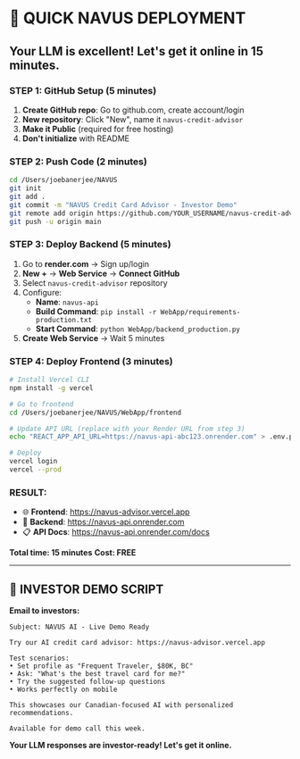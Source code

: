 # 🚀 QUICK NAVUS DEPLOYMENT

## Your LLM is excellent! Let's get it online in 15 minutes.

### **STEP 1: GitHub Setup (5 minutes)**

1. **Create GitHub repo**: Go to github.com, create account/login
2. **New repository**: Click "New", name it `navus-credit-advisor`
3. **Make it Public** (required for free hosting)
4. **Don't initialize** with README

### **STEP 2: Push Code (2 minutes)**
```bash
cd /Users/joebanerjee/NAVUS
git init
git add .
git commit -m "NAVUS Credit Card Advisor - Investor Demo"
git remote add origin https://github.com/YOUR_USERNAME/navus-credit-advisor.git
git push -u origin main
```

### **STEP 3: Deploy Backend (5 minutes)**

1. Go to **render.com** → Sign up/login
2. **New +** → **Web Service** → **Connect GitHub**
3. Select `navus-credit-advisor` repository
4. Configure:
   - **Name**: `navus-api`
   - **Build Command**: `pip install -r WebApp/requirements-production.txt`
   - **Start Command**: `python WebApp/backend_production.py`
5. **Create Web Service** → Wait 5 minutes

### **STEP 4: Deploy Frontend (3 minutes)**

```bash
# Install Vercel CLI
npm install -g vercel

# Go to frontend
cd /Users/joebanerjee/NAVUS/WebApp/frontend

# Update API URL (replace with your Render URL from step 3)
echo "REACT_APP_API_URL=https://navus-api-abc123.onrender.com" > .env.production

# Deploy
vercel login
vercel --prod
```

### **RESULT:**
- 🌐 **Frontend**: https://navus-advisor.vercel.app
- 🔧 **Backend**: https://navus-api.onrender.com
- 📋 **API Docs**: https://navus-api.onrender.com/docs

**Total time: 15 minutes**
**Cost: FREE**

---

## 📱 **INVESTOR DEMO SCRIPT**

**Email to investors:**
```
Subject: NAVUS AI - Live Demo Ready

Try our AI credit card advisor: https://navus-advisor.vercel.app

Test scenarios:
• Set profile as "Frequent Traveler, $80K, BC"
• Ask: "What's the best travel card for me?"
• Try the suggested follow-up questions
• Works perfectly on mobile

This showcases our Canadian-focused AI with personalized recommendations.

Available for demo call this week.
```

**Your LLM responses are investor-ready! Let's get it online.**